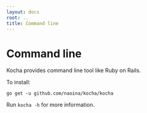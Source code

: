 ```yaml
---
layout: docs
root: ..
title: Command line
---
```


# Command line <a id="Command-line"></a>

Kocha provides command line tool like Ruby on Rails.

To install:

    go get -u github.com/naoina/kocha/kocha

Run `kocha -h` for more information.
